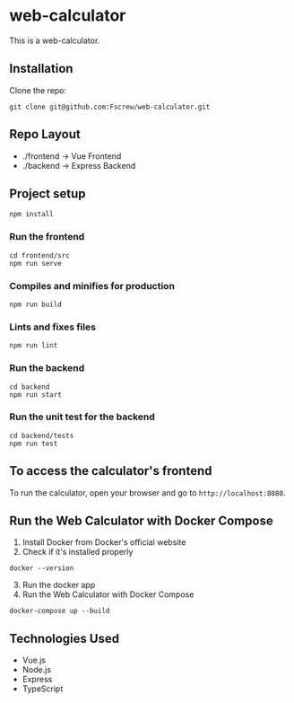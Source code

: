 # web-calculator
This is a web-calculator.
## Installation
Clone the repo: 
```
git clone git@github.com:Fscrew/web-calculator.git
```
## Repo Layout
- ./frontend -> Vue Frontend
- ./backend -> Express Backend
## Project setup
```
npm install
```
### Run the frontend
```
cd frontend/src
npm run serve
```
### Compiles and minifies for production
```
npm run build
```
### Lints and fixes files
```
npm run lint
```
### Run the backend
```
cd backend
npm run start
```
### Run the unit test for the backend
```
cd backend/tests
npm run test
```
## To access the calculator's frontend
To run the calculator, open your browser and go to `http://localhost:8080`.

## Run the Web Calculator with Docker Compose
1. Install Docker from Docker's official website
2. Check if it's installed properly
```
docker --version
```
3. Run the docker app
4. Run the Web Calculator with Docker Compose
```
docker-compose up --build
```
## Technologies Used
- Vue.js
- Node.js
- Express
- TypeScript
